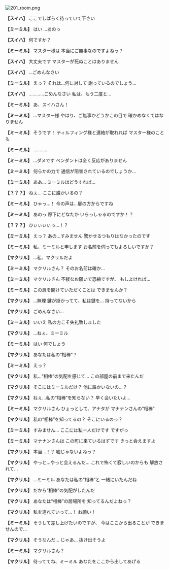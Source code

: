 
![201_room.png](../images/backgrounds/201_room.png)

**【スイハ】**
ここでしばらく待っていて下さい

**【ミーミル】**
はい
…あのっ

**【スイハ】**
何ですか？

**【ミーミル】**
マスター様は
本当にご無事なのですよねっ？

**【スイハ】**
大丈夫です
マスターが死ぬことはありません

**【スイハ】**
…ごめんなさい

**【ミーミル】**
えっ？
それは…何に対して
謝っているのでしょう…

**【スイハ】**
…………ごめんなさい
私は、もう二度と…

**【ミーミル】**
あ、スイハさん！

**【ミーミル】**
…マスター様
やはり、ご無事かどうかこの目で
確かめなくてはなりません

**【ミーミル】**
そうです！
ティルフィング様と連絡が取れれば
マスター様のことも

**【ミーミル】**
…………

**【ミーミル】**
…ダメです
ペンダントは全く反応がありません

**【ミーミル】**
何らかの力で
通信が阻害されているのでしょうか…

**【ミーミル】**
ああ…
ミーミルはどうすれば…

**【？？？】**
ねぇ…
ここに誰かいるの？

**【ミーミル】**
ひゃっ…！
今の声は…扉の方からですね

**【ミーミル】**
あのっ
廊下にどなたか
いらっしゃるのですか！？

**【？？？】**
ひぃぃぃぃっ…！？

**【ミーミル】**
えっ？
あの…すみません
驚かせるつもりはなかったのです

**【ミーミル】**
私、ミーミルと申します
お名前を伺ってもよろしいですか？

**【マクリル】**
…私、マクリルだよ

**【ミーミル】**
マクリルさん？
そのお名前は確か…

**【ミーミル】**
マクリルさん
不躾なお願いで恐縮ですが、
もしよければ…

**【ミーミル】**
この扉を開けていただくことは
できませんか？

**【マクリル】**
…無理
鍵が掛かってて、私は鍵を…
持ってないから

**【マクリル】**
ごめんなさい…

**【ミーミル】**
いいえ
私の方こそ失礼致しました

**【マクリル】**
…ねぇ、ミーミル

**【ミーミル】**
はい
何でしょう

**【マクリル】**
あなたは私の“相棒”？

**【ミーミル】**
えっ？

**【マクリル】**
私…“相棒”の気配を感じて…
この部屋の前まで来たんだ

**【マクリル】**
そこにはミーミルだけ？
他に誰かいないの…？

**【マクリル】**
ねぇ…私の“相棒”を知らない？
早く会いたいよ…

**【ミーミル】**
マクリルさん
ひょっとして、アナタが
マナナンさんの“相棒”

**【マクリル】**
私の“相棒”を知ってるの？
そこにいるのっ？

**【ミーミル】**
すみません…
ここには私一人だけです
ですがっ

**【ミーミル】**
マナナンさんは
この町に来ているはずです
きっと会えますよ

**【マクリル】**
本当…！？
嘘じゃないよねっ？

**【マクリル】**
やっと…やっと会えるんだ…
これで怖くて寂しいのからも
解放されて…

**【マクリル】**
…ミーミル
あなたは私の“相棒”と
一緒にいたんだね

**【マクリル】**
だから“相棒”の気配がしたんだ

**【マクリル】**
あなたは“相棒”の居場所を
知ってるんだよねっ？

**【マクリル】**
私を連れていって…！
お願い！

**【ミーミル】**
そうして差し上げたいのですが、
今はここから出ることが
できませんので…

**【マクリル】**
そうなんだ…
じゃあ…
抜け出そうよ

**【ミーミル】**
マクリルさん？

**【マクリル】**
待っててね、ミーミル
あなたをここから出してあげる
